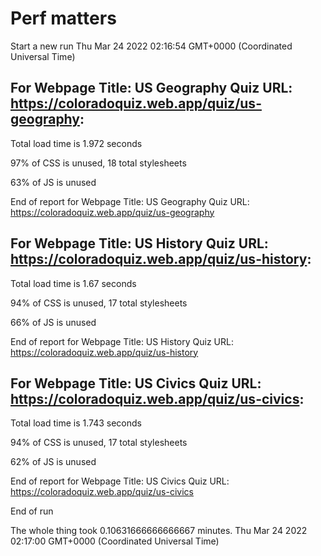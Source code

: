 # Perf matters


Start a new run
Thu Mar 24 2022 02:16:54 GMT+0000 (Coordinated Universal Time)








## For Webpage Title: US Geography Quiz URL: https://coloradoquiz.web.app/quiz/us-geography: 


Total load time is 1.972 seconds


97% of CSS is unused, 18 total stylesheets


63% of JS is unused


End of report for Webpage Title: US Geography Quiz URL: https://coloradoquiz.web.app/quiz/us-geography




## For Webpage Title: US History Quiz URL: https://coloradoquiz.web.app/quiz/us-history: 


Total load time is 1.67 seconds


94% of CSS is unused, 17 total stylesheets


66% of JS is unused


End of report for Webpage Title: US History Quiz URL: https://coloradoquiz.web.app/quiz/us-history




## For Webpage Title: US Civics Quiz URL: https://coloradoquiz.web.app/quiz/us-civics: 


Total load time is 1.743 seconds


94% of CSS is unused, 17 total stylesheets


62% of JS is unused


End of report for Webpage Title: US Civics Quiz URL: https://coloradoquiz.web.app/quiz/us-civics


End of run


The whole thing took 0.10631666666666667 minutes.
Thu Mar 24 2022 02:17:00 GMT+0000 (Coordinated Universal Time)




